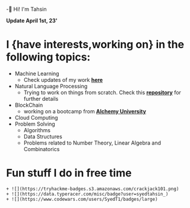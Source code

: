 -👋 Hi! I'm Tahsin  
  
**Update April 1st, 23'**  

# I {have interests,working on} in the following topics:
+ Machine Learning
     - Check updates of my work [**here**](https://github.com/SyedT1/Machine-Learning-Notes)
+ Natural Language Processing
     - Trying to work on things from scratch. Check this [**repository**](https://github.com/SyedT1/myNLPnotes) for further details
+ BlockChain
     - working on a bootcamp from [**Alchemy University**](https://university.alchemy.com/home)
+ Cloud Computing
+ Problem Solving
     - Algorithms
     - Data Structures
     - Problems related to Number Theory, Linear Algebra and Combinatorics
# Fun stuff I do in free time   
    + ![](https://tryhackme-badges.s3.amazonaws.com/crackjack101.png)
    + ![](https://data.typeracer.com/misc/badge?user=syedtahsin_)
    + ![](https://www.codewars.com/users/SyedT1/badges/large)
